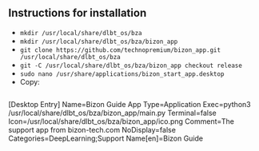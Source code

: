 ## Instructions for installation
* `mkdir /usr/local/share/dlbt_os/bza`
* `mkdir /usr/local/share/dlbt_os/bza/bizon_app`
* `git clone https://github.com/technopremium/bizon_app.git /usr/local/share/dlbt_os/bza`
* `git -C /usr/local/share/dlbt_os/bza/bizon_app checkout release`
* `sudo nano /usr/share/applications/bizon_start_app.desktop`
* Copy:
  ```
[Desktop Entry]
Name=Bizon Guide App
Type=Application
Exec=python3 /usr/local/share/dlbt_os/bza/bizon_app/main.py
Terminal=false
Icon=/usr/local/share/dlbt_os/bza/bizon_app/ico.png
Comment=The support app from bizon-tech.com
NoDisplay=false
Categories=DeepLearning;Support
Name[en]=Bizon Guide
  ```